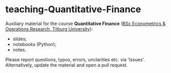# teaching-Quantitative-Finance
Auxiliary material for the course **Quantitative Finance** ([BSc Econometrics & Operations Research, Tilburg University](https://uvt.osiris-student.nl/#/onderwijscatalogus/extern/examenprogramma/16160/3C200-2022?taal=en)):
- slides;
- notebooks (Python);
- notes.

Please report questions, typos, errors, unclarities etc. via 'Issues'. Alternatively, update the material and open a pull request.
